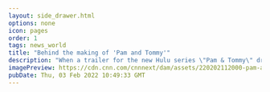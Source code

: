 ```yaml
---
layout: side_drawer.html
options: none
icon: pages
order: 1
tags: news_world
title: "Behind the making of 'Pam and Tommy'"
description: "When a trailer for the new Hulu series \"Pam & Tommy\" dropped in November, screenshots of Lily James' mesmerizing transformation into the \"Baywatch\" icon Pamela Anderson immediately went viral."
imagePreview: https://cdn.cnn.com/cnnnext/dam/assets/220202112000-pam-and-tommy-tease-crop-2-video-synd-2.jpg
pubDate: Thu, 03 Feb 2022 10:49:33 GMT
---
```

